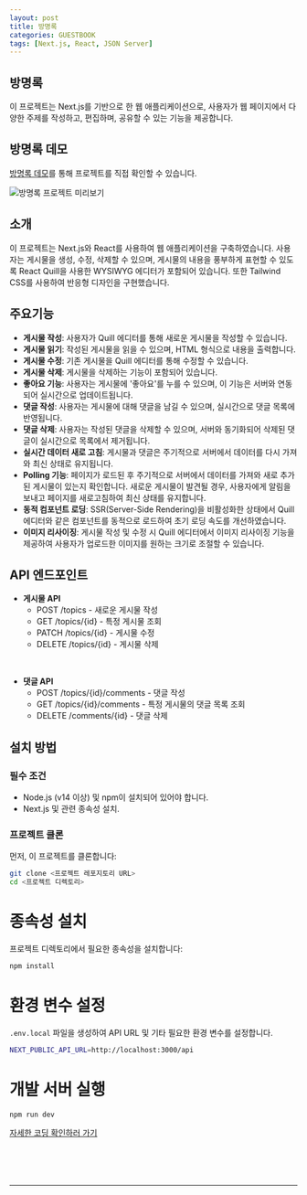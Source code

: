 ```yaml
---
layout: post
title: 방명록
categories: GUESTBOOK
tags: [Next.js, React, JSON Server]
---
```


## 방명록

이 프로젝트는 Next.js를 기반으로 한 웹 애플리케이션으로,
사용자가 웹 페이지에서 다양한 주제를 작성하고, 편집하며, 공유할 수 있는 기능을 제공합니다.

## 방명록 데모

[방명록 데모](https://nextapp-yougod.vercel.app/)를 통해 프로젝트를 직접 확인할 수 있습니다.

![방명록 프로젝트 미리보기](/assets/images/preview.gif)

## 소개

이 프로젝트는 Next.js와 React를 사용하여 웹 애플리케이션을 구축하였습니다.
사용자는 게시물을 생성, 수정, 삭제할 수 있으며, 게시물의 내용을 풍부하게 표현할 수 있도록
React Quill을 사용한 WYSIWYG 에디터가 포함되어 있습니다.
또한 Tailwind CSS를 사용하여 반응형 디자인을 구현했습니다.

## 주요기능

- **게시물 작성**: 사용자가 Quill 에디터를 통해 새로운 게시물을 작성할 수 있습니다.
- **게시물 읽기**: 작성된 게시물을 읽을 수 있으며, HTML 형식으로 내용을 출력합니다.
- **게시물 수정**: 기존 게시물을 Quill 에디터를 통해 수정할 수 있습니다.
- **게시물 삭제**: 게시물을 삭제하는 기능이 포함되어 있습니다.
- **좋아요 기능**: 사용자는 게시물에 '좋아요'를 누를 수 있으며, 이 기능은 서버와 연동되어 실시간으로 업데이트됩니다.
- **댓글 작성**: 사용자는 게시물에 대해 댓글을 남길 수 있으며, 실시간으로 댓글 목록에 반영됩니다.
- **댓글 삭제**: 사용자는 작성된 댓글을 삭제할 수 있으며, 서버와 동기화되어 삭제된 댓글이 실시간으로 목록에서 제거됩니다.
- **실시간 데이터 새로 고침**: 게시물과 댓글은 주기적으로 서버에서 데이터를 다시 가져와 최신 상태로 유지됩니다.
- **Polling 기능**: 페이지가 로드된 후 주기적으로 서버에서 데이터를 가져와 새로 추가된 게시물이 있는지 확인합니다. 새로운 게시물이 발견될 경우, 사용자에게 알림을 보내고 페이지를 새로고침하여 최신 상태를 유지합니다.
- **동적 컴포넌트 로딩**: SSR(Server-Side Rendering)을 비활성화한 상태에서 Quill 에디터와 같은 컴포넌트를 동적으로 로드하여 초기 로딩 속도를 개선하였습니다.
- **이미지 리사이징**: 게시물 작성 및 수정 시 Quill 에디터에서 이미지 리사이징 기능을 제공하여 사용자가 업로드한 이미지를 원하는 크기로 조절할 수 있습니다.

## API 엔드포인트

- **게시물 API**
  - POST /topics - 새로운 게시물 작성
  - GET /topics/{id} - 특정 게시물 조회
  - PATCH /topics/{id} - 게시물 수정
  - DELETE /topics/{id} - 게시물 삭제

<br>

- **댓글 API**
  - POST /topics/{id}/comments - 댓글 작성
  - GET /topics/{id}/comments - 특정 게시물의 댓글 목록 조회
  - DELETE /comments/{id} - 댓글 삭제

## 설치 방법

### 필수 조건

- Node.js (v14 이상) 및 npm이 설치되어 있어야 합니다.
- Next.js 및 관련 종속성 설치.

### 프로젝트 클론

먼저, 이 프로젝트를 클론합니다:

```bash
git clone <프로젝트 레포지토리 URL>
cd <프로젝트 디렉토리>
```

# 종속성 설치

프로젝트 디렉토리에서 필요한 종속성을 설치합니다:

```bash
npm install
```

# 환경 변수 설정

`.env.local` 파일을 생성하여 API URL 및 기타 필요한 환경 변수를 설정합니다.

```bash
NEXT_PUBLIC_API_URL=http://localhost:3000/api
```

# 개발 서버 실행

```bash
npm run dev
```

[자세한 코딩 확인하러 가기](https://github.com/yousincha/nextapp)
<br><br><br><br><br>

---
